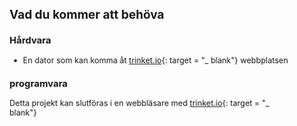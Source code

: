 ## Vad du kommer att behöva

### Hårdvara

+ En dator som kan komma åt [trinket.io](https://trinket.io){: target = "_ blank"} webbplatsen

### programvara

Detta projekt kan slutföras i en webbläsare med [trinket.io](https://trinket.io){: target = "_ blank"}